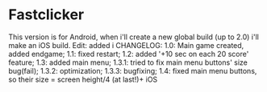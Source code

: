 # Fastclicker
This version is for Android, when i'll create a new global build (up to 2.0) i'll make an iOS build.
Edit: added i
CHANGELOG:
1.0: Main game created, added endgame;
1.1: fixed restart;
1.2: added '+10 sec on each 20 score' feature;
1.3: added main menu;
1.3.1: tried to fix main menu buttons' size bug(fail);
1.3.2: optimization;
1.3.3: bugfixing;
1.4: fixed main menu buttons, so their size = screen height/4 (at last!)+ iOS
